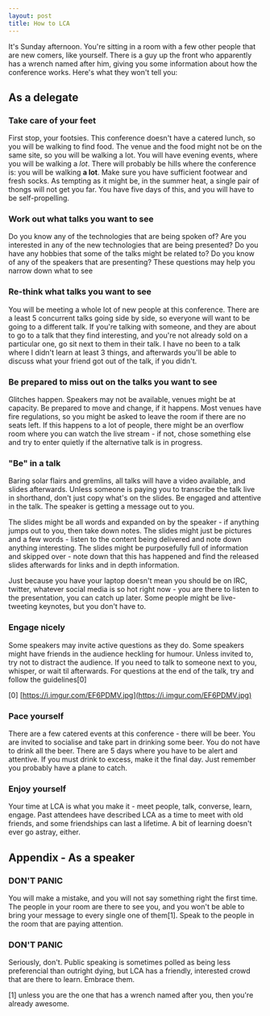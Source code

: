 ```yaml
---
layout: post
title: How to LCA
---
```


It's Sunday afternoon. You're sitting in a room with a few other people that are new comers, like yourself. There is a guy up the front who apparently has a wrench named after him, giving you some information about how the conference works. Here's what they won't tell you: 

## As a delegate ##

### Take care of your feet ###

First stop, your footsies. This conference doesn't have a catered lunch, so you will be walking to find food. The venue and the food might not be on the same site, so you will be walking a lot. You will have evening events, where you will be walking a *lot*. There will probably be hills where the conference is: you will be walking **a lot**. Make sure you have sufficient footwear and fresh socks. As tempting as it might be, in the summer heat, a single pair of thongs will not get you far. You have five days of this, and you will have to be self-propelling. 

### Work out what talks you want to see ###

Do you know any of the technologies that are being spoken of? Are you interested in any of the new technologies that are being presented? Do you have any hobbies that some of the talks might be related to? Do you know of any of the speakers that are presenting? These questions may help you narrow down what to see

### Re-think what talks you want to see ###

You will be meeting a whole lot of new people at this conference. There are a least 5 concurrent talks going side by side, so everyone will want to be going to a different talk. If you're talking with someone, and they are about to go to a talk that they find interesting, and you're not already sold on a particular one, go sit next to them in their talk. I have no been to a talk where I didn't learn at least 3 things, and afterwards you'll be able to discuss what your friend got out of the talk, if you didn't. 

### Be prepared to miss out on the talks you want to see ###

Glitches happen. Speakers may not be available, venues might be at capacity. Be prepared to move and change, if it happens. Most venues have fire regulations, so you might be asked to leave the room if there are no seats left. If this happens to a lot of people, there might be an overflow room where you can watch the live stream - if not, chose something else and try to enter quietly if the alternative talk is in progress. 

### "Be" in a talk ###

Baring solar flairs and gremlins, all talks will have a video available, and slides afterwards. Unless someone is paying you to transcribe the talk live in shorthand, don't just copy what's on the slides. Be engaged and attentive in the talk. The speaker is getting a message out to you. 

The slides might be all words and expanded on by the speaker - if anything jumps out to you, then take down notes. The slides might just be pictures and a few words - listen to the content being delivered and note down anything interesting. The slides might be purposefully full of information and skipped over - note down that this has happened and find the released slides afterwards for links and in depth information. 

Just because you have your laptop doesn't mean you should be on IRC, twitter, whatever social media is so hot right now - you are there to listen to the presentation, you can catch up later. Some people might be live-tweeting keynotes, but you don't have to. 

### Engage nicely ###

Some speakers may invite active questions as they do. Some speakers might have friends in the audience heckling for humour. Unless invited to, try not to distract the audience. If you need to talk to someone next to you, whisper, or wait til afterwards. For questions at the end of the talk, try and follow the guidelines[0]

[0] [https://i.imgur.com/EF6PDMV.jpg](https://i.imgur.com/EF6PDMV.jpg)

### Pace yourself ###

There are a few catered events at this conference - there will be beer. You are invited to socialise and take part in drinking some beer. You do not have to drink all the beer. There are 5 days where you have to be alert and attentive. If you must drink to excess, make it the final day. Just remember you probably have a plane to catch. 

### Enjoy yourself ###

Your time at LCA is what you make it - meet people, talk, converse, learn, engage. Past attendees have described LCA as a time to meet with old friends, and some friendships can last a lifetime. A bit of learning doesn't ever go astray, either. 


## Appendix - As a speaker

### DON'T PANIC

You will make a mistake, and you will not say something right the first time. The people in your room are there to see you, and you won't be able to bring your message to every single one of them[1]. Speak to the people in the room that are paying attention. 

### DON'T PANIC

Seriously, don't. Public speaking is sometimes polled as being less preferencial than outright dying, but LCA has a friendly, interested crowd that are there to learn. Embrace them.

[1] unless you are the one that has a wrench named after you, then you're already awesome.
